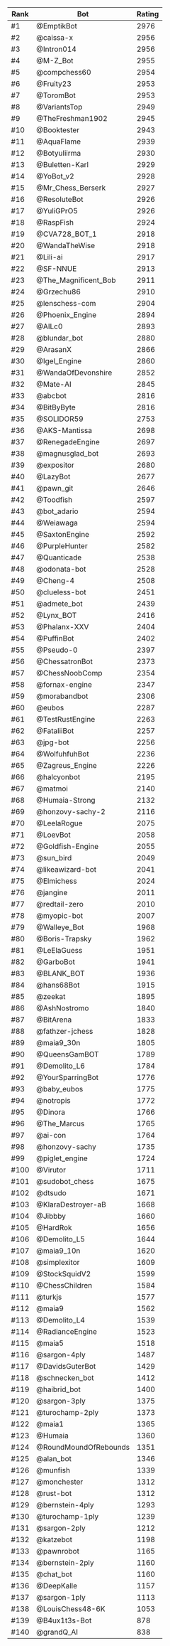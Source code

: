 Rank|Bot|Rating
---|---|---
#1|@EmptikBot|2976
#2|@caissa-x|2956
#3|@Intron014|2956
#4|@M-Z_Bot|2955
#5|@compchess60|2954
#6|@Fruity23|2953
#7|@ToromBot|2953
#8|@VariantsTop|2949
#9|@TheFreshman1902|2945
#10|@Booktester|2943
#11|@AquaFlame|2939
#12|@Botyuliirma|2930
#13|@Buletten-Karl|2929
#14|@YoBot_v2|2928
#15|@Mr_Chess_Berserk|2927
#16|@ResoluteBot|2926
#17|@YuliGPrO5|2926
#18|@RaspFish|2924
#19|@CVA728_BOT_1|2918
#20|@WandaTheWise|2918
#21|@Lili-ai|2917
#22|@SF-NNUE|2913
#23|@The_Magnificent_Bob|2911
#24|@Grzechu86|2910
#25|@lenschess-com|2904
#26|@Phoenix_Engine|2894
#27|@AILc0|2893
#28|@blundar_bot|2880
#29|@ArasanX|2866
#30|@Igel_Engine|2860
#31|@WandaOfDevonshire|2852
#32|@Mate-AI|2845
#33|@abcbot|2816
#34|@BitByByte|2816
#35|@SOLIDOR59|2753
#36|@AKS-Mantissa|2698
#37|@RenegadeEngine|2697
#38|@magnusglad_bot|2693
#39|@expositor|2680
#40|@LazyBot|2677
#41|@pawn_git|2646
#42|@Toodfish|2597
#43|@bot_adario|2594
#44|@Weiawaga|2594
#45|@SaxtonEngine|2592
#46|@PurpleHunter|2582
#47|@Quanticade|2538
#48|@odonata-bot|2528
#49|@Cheng-4|2508
#50|@clueless-bot|2451
#51|@admete_bot|2439
#52|@Lynx_BOT|2416
#53|@Phalanx-XXV|2404
#54|@PuffinBot|2402
#55|@Pseudo-0|2397
#56|@ChessatronBot|2373
#57|@ChessNoobComp|2354
#58|@fornax-engine|2347
#59|@morabandbot|2306
#60|@eubos|2287
#61|@TestRustEngine|2263
#62|@FataliiBot|2257
#63|@jpg-bot|2256
#64|@WolfuhfuhBot|2236
#65|@Zagreus_Engine|2226
#66|@halcyonbot|2195
#67|@matmoi|2140
#68|@Humaia-Strong|2132
#69|@honzovy-sachy-2|2116
#70|@LeelaRogue|2075
#71|@LoevBot|2058
#72|@Goldfish-Engine|2055
#73|@sun_bird|2049
#74|@likeawizard-bot|2041
#75|@Elmichess|2024
#76|@jangine|2011
#77|@redtail-zero|2010
#78|@myopic-bot|2007
#79|@Walleye_Bot|1968
#80|@Boris-Trapsky|1962
#81|@LeElaGuess|1951
#82|@GarboBot|1941
#83|@BLANK_BOT|1936
#84|@hans68Bot|1915
#85|@zeekat|1895
#86|@AshNostromo|1840
#87|@BitArena|1833
#88|@fathzer-jchess|1828
#89|@maia9_30n|1805
#90|@QueensGamBOT|1789
#91|@Demolito_L6|1784
#92|@YourSparringBot|1776
#93|@baby_eubos|1775
#94|@notropis|1772
#95|@Dinora|1766
#96|@The_Marcus|1765
#97|@ai-con|1764
#98|@honzovy-sachy|1735
#99|@piglet_engine|1724
#100|@Virutor|1711
#101|@sudobot_chess|1675
#102|@dtsudo|1671
#103|@KlaraDestroyer-aB|1668
#104|@Jibbby|1660
#105|@HardRok|1656
#106|@Demolito_L5|1644
#107|@maia9_10n|1620
#108|@simplexitor|1609
#109|@StockSquidV2|1599
#110|@ChessChildren|1584
#111|@turkjs|1577
#112|@maia9|1562
#113|@Demolito_L4|1539
#114|@RadianceEngine|1523
#115|@maia5|1518
#116|@sargon-4ply|1487
#117|@DavidsGuterBot|1429
#118|@schnecken_bot|1412
#119|@haibrid_bot|1400
#120|@sargon-3ply|1375
#121|@turochamp-2ply|1373
#122|@maia1|1365
#123|@Humaia|1360
#124|@RoundMoundOfRebounds|1351
#125|@alan_bot|1346
#126|@munfish|1339
#127|@monchester|1312
#128|@rust-bot|1312
#129|@bernstein-4ply|1293
#130|@turochamp-1ply|1239
#131|@sargon-2ply|1212
#132|@katzebot|1198
#133|@pawnrobot|1165
#134|@bernstein-2ply|1160
#135|@chat_bot|1160
#136|@DeepKalle|1157
#137|@sargon-1ply|1113
#138|@LouisChess48-6K|1053
#139|@B4ux1t3s-Bot|878
#140|@grandQ_AI|838
